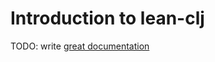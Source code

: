 # Introduction to lean-clj

TODO: write [great documentation](http://jacobian.org/writing/what-to-write/)
